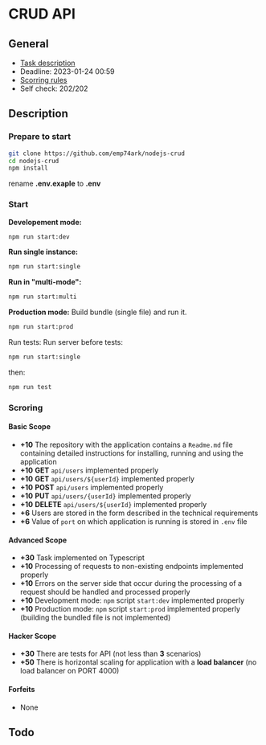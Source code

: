 # CRUD API

## General

- [Task description](https://github.com/AlreadyBored/nodejs-assignments/blob/main/assignments/crud-api/assignment.md)
- Deadline: 2023-01-24 00:59
- [Scorring rules](https://github.com/AlreadyBored/nodejs-assignments/blob/main/assignments/crud-api/score.md)
- Self check: 202/202

## Description

### Prepare to start

```bash
git clone https://github.com/emp74ark/nodejs-crud
cd nodejs-crud
npm install
```

rename **.env.exaple** to **.env**

### Start

**Developement mode:**

```bash
npm run start:dev
```

**Run single instance:**

```bash
npm run start:single
```

**Run in "multi-mode":**

```bash
npm run start:multi
```

**Production mode:**
Build bundle (single file) and run it.

```bash
npm run start:prod
```

Run tests:
Run server before tests:
``` bash
npm run start:single
```
then:
```bash
npm run test
```

### Scroring

#### Basic Scope

- **+10** The repository with the application contains a `Readme.md` file containing detailed instructions for
  installing, running and using the application
- **+10** **GET** `api/users` implemented properly
- **+10** **GET** `api/users/${userId}` implemented properly
- **+10** **POST** `api/users` implemented properly
- **+10** **PUT** `api/users/{userId}` implemented properly
- **+10** **DELETE** `api/users/${userId}` implemented properly
- **+6** Users are stored in the form described in the technical requirements
- **+6** Value of `port` on which application is running is stored in `.env` file

#### Advanced Scope

- **+30** Task implemented on Typescript
- **+10** Processing of requests to non-existing endpoints implemented properly
- **+10** Errors on the server side that occur during the processing of a request should be handled and processed
  properly
- **+10** Development mode: `npm` script `start:dev` implemented properly
- **+10** Production mode: `npm` script `start:prod` implemented properly (building the bundled file is not implemented)

#### Hacker Scope

- **+30** There are tests for API (not less than **3** scenarios)
- **+50** There is horizontal scaling for application with a **load balancer** (no load balancer on PORT
  4000)

#### Forfeits

- None

## Todo